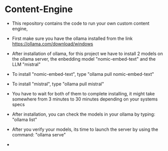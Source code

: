 # Content-Engine

- This repository contains the code to run your own custom content engine, 
- First make sure you have the ollama installed from the link https://ollama.com/download/windows

- After installation of ollama, for this project we have to install 2 models on the ollama server, the enbedding model "nomic-embed-text" and the LLM "mistral" 

- To install "nomic-embed-text", type "ollama pull nomic-embed-text"
- To install "mistral", type "ollama pull mistral"

- You have to wait for both of them to complete installing, it might take somewhere from 3 minutes to 30 minutes depending on your systems specs

- After installation, you can check the models in your ollama by typing: "ollama list"

- After you verify your models, its time to launch the server by using the command: "ollama serve"

- 
